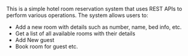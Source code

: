 This is a simple hotel room reservation system that uses REST APIs to perform various operations. The system allows users to:
- Add a new room with details such as number, name, bed info, etc.
- Get a list of all available rooms with their details
- Add New guest
- Book room for guest etc.
  
